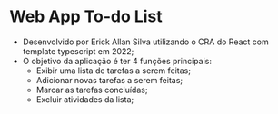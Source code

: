 # Web App To-do List

- Desenvolvido por Erick Allan Silva utilizando o CRA do React com template typescript em 2022;
- O objetivo da aplicação é ter 4 funções principais:
    - Exibir uma lista de tarefas a serem feitas;
    - Adicionar novas tarefas a serem feitas;
    - Marcar as tarefas concluídas;
    - Excluir atividades da lista;

    